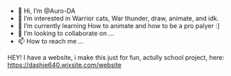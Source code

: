 - 👋 Hi, I’m @Auro-DA
- 👀 I’m interested in Warrior cats, War thunder, draw, animate, and idk.
- 🌱 I’m currently learning How to animate and how to be a pro palyer :]
- 💞️ I’m looking to collaborate on ...
- 📫 How to reach me ...

HEY! I have a website, i make this just for fun, actully school project, here: https://dashie640.wixsite.com/website
<!---
Auro-DA/Auro-DA is a ✨ special ✨ repository because its `README.md` (this file) appears on your GitHub profile.
You can click the Preview link to take a look at your changes.
--->
